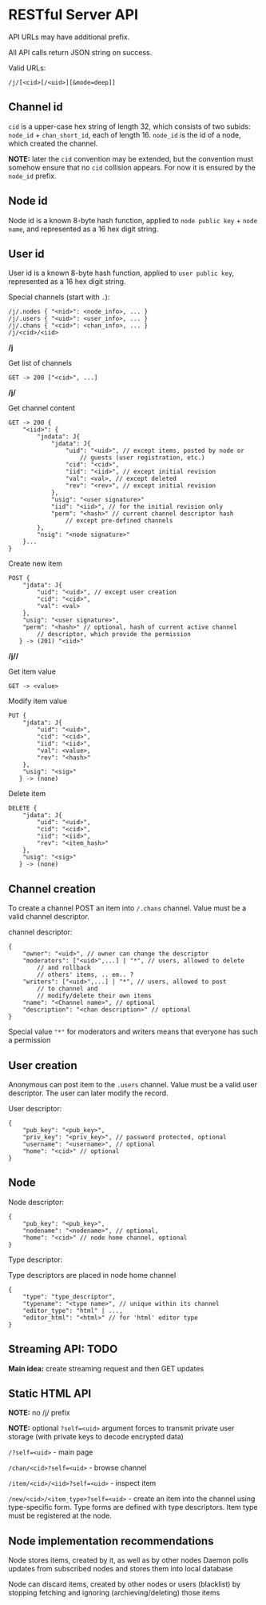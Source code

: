 RESTful Server API
==================

API URLs may have additional prefix.

All API calls return JSON string on success.

Valid URLs:

	/j/[<cid>[/<uid>][&mode=deep]]

Channel id
----------
`cid` is a upper-case hex string of length 32, which consists of two subids:
`node_id` + `chan_short_id`, each of length 16. `node_id` is the id of a
node, which created the channel.

**NOTE:** later the `cid` convention may be extended, but the convention
must somehow ensure that no `cid` collision appears. For now it is ensured
by the `node_id` prefix.

Node id
-------
Node id is a known 8-byte hash function, applied to `node public key` +
`node name`, and represented as a 16 hex digit string.

User id
-------
User id is a known 8-byte hash function, applied to `user public key`,
represented as a 16 hex digit string.

Special channels (start with `.`):

	/j/.nodes { "<nid>": <node_info>, ... }
	/j/.users { "<uid>": <user_info>, ... }
	/j/.chans { "<cid>": <chan_info>, ... }
	/j/<cid>/<iid>

**/j**


Get list of channels

	GET -> 200 ["<cid>", ...]

**/j/<cid>**

Get channel content

	GET -> 200 {
		"<iid>": {
			"jndata": J{
				"jdata": J{
					"uid": "<uid>", // except items, posted by node or
						// guests (user registration, etc.)
					"cid": "<cid>",
					"iid": "<iid>", // except initial revision
					"val": <val>, // except deleted
					"rev": "<rev>", // except initial revision
				},
				"usig": "<user signature>"
				"iid": "<iid>", // for the initial revision only
				"perm": "<hash>" // current channel descriptor hash
					// except pre-defined channels
			},
			"nsig": "<node signature>"
		}...
	}

Create new item

	POST {
  		"jdata": J{
			"uid": "<uid>", // except user creation
			"cid": "<cid>",
			"val": <val>
		},
		"usig": "<user signature>",
		"perm": "<hash>" // optional, hash of current active channel
			// descriptor, which provide the permission
	   } -> (201) "<iid>"

**/j/<cid>/<iid>**

Get item value

	GET -> <value>

Modify item value

	PUT {
   		"jdata": J{
			"uid": "<uid>",
			"cid": "<cid>",
			"iid": "<iid>",
			"val": <value>,
			"rev": "<hash>"
		},
		"usig": "<sig>"
       } -> (none)

Delete item

	DELETE {
		"jdata": J{
			"uid": "<uid>",
			"cid": "<cid>",
			"iid": "<iid>",
			"rev": "<item_hash>"
		},
		"usig": "<sig>"
	   } -> (none)

Channel creation
----------------

To create a channel POST an item into `/.chans` channel. Value must be a
valid channel descriptor.

channel descriptor:

	{
		"owner": "<uid>", // owner can change the descriptor
		"moderators": ["<uid>",...] | "*", // users, allowed to delete
			// and rollback
			// others' items, .. em.. ?
		"writers": ["<uid>",...] | "*", // users, allowed to post
			// to channel and
			// modify/delete their own items
		"name": "<Channel name>", // optional
		"description": "<chan description>" // optional
	}

Special value `"*"` for moderators and writers means that everyone has such
a permission

User creation
-------------

Anonymous can post item to the `.users` channel. Value must be a valid user
descriptor. The user can later modify the record.

User descriptor:

	{
		"pub_key": "<pub_key>",
		"priv_key": "<priv_key>", // password protected, optional
		"username": "<username>", // optional
		"home": "<cid>" // optional
	}

Node
----

Node descriptor:

	{
		"pub_key": "<pub_key>",
		"nodename": "<nodename>", // optional,
		"home": "<cid>" // node home channel, optional
	}

Type descriptor:

Type descriptors are placed in node home channel

	{
		"type": "type_descriptor",
		"typename": "<type name>", // unique within its channel
		"editor_type": "html" | ...,
		"editor_html": "<html>" // for 'html' editor type
	}

Streaming API: TODO
-------------------

**Main idea:** create streaming request and then GET updates

Static HTML API
---------------

**NOTE:** no /j/ prefix

**NOTE:** optional `?self=<uid>` argument forces to transmit private user
storage (with private keys to decode encrypted data)

`/?self=<uid>` - main page

`/chan/<cid>?self=<uid>` - browse channel

`/item/<cid>/<iid>?self=<uid>` - inspect item

`/new/<cid>/<item_type>?self=<uid>` - create an item into
	the channel using type-specific form. Type forms are defined with
	type descriptors. Item type must be registered at the node.

Node implementation recommendations
-----------------------------------

Node stores items, created by it, as well as by other nodes
Daemon polls updates from subscribed nodes and stores them into local
database

Node can discard items, created by other nodes or users (blacklist) by
stopping fetching and ignoring (archieving/deleting) those items

